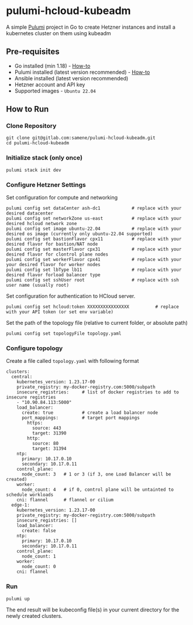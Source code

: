 # pulumi-hcloud-kubeadm

A simple [Pulumi](https://www.pulumi.com/) project in Go to create Hetzner instances and install a kubernetes cluster on them using kubeadm

## Pre-requisites
- Go installed (min 1.18) - [How-to](https://go.dev/doc/install)
- Pulumi installed (latest version recommended) - [How-to](https://www.pulumi.com/docs/install/)
- Ansible installed (latest version recommended)
- Hetzner account and API key
- Supported images - `Ubuntu 22.04`

## How to Run

### Clone Repository

```
git clone git@gitlab.com:samene/pulumi-hcloud-kubeadm.git
cd pulumi-hcloud-kubeadm
``````

### Initialize stack (only once)

```
pulumi stack init dev
```

### Configure Hetzner Settings

Set configuration for compute and networking

```
pulumi config set dataCenter ash-dc1            # replace with your desired datacenter
pulumi config set networkZone us-east           # replace with your desired hcloud network zone
pulumi config set image ubuntu-22.04            # replace with your desired os image (currently only ubuntu-22.04 supported)
pulumi config set bastionFlavor cpx11           # replace with your desired flavor for bastion/NAT node
pulumi config set masterFlavor cpx31            # replace with your desired flavor for clontrol plane nodes
pulumi config set workerFlavor cpx41            # replace with your your desired flavor for worker nodes
pulumi config set lbType lb11                   # replace with your desired flavor forload balancer type
pulumi config set sshUser root                  # replace with ssh user name (usually root)
```

Set configuration for authentication to HCloud server. 

```
pulumi config set hcloud:token XXXXXXXXXXXXXXXX          # replace with your API token (or set env variable)
```

Set the path of the topology file (relative to current folder, or absolute path)

```
pulumi config set topologyFile topology.yaml
```

### Configure topology

Create a file called `topology.yaml` with following format

```
clusters:
  central:
    kubernetes_version: 1.23.17-00
    private_registry: my-docker-registry.com:5000/subpath
    insecure_registries:     # list of docker registries to add to insecure registries
    - "10.90.84.113:5000"    
    load_balancer:
      create: true           # create a load balancer node
      port_mappings:         # target port mappings
        https:
          source: 443
          target: 31390
        http:
          source: 80
          target: 31394
    ntp:
      primary: 10.17.0.10
      secondary: 10.17.0.11
    control_plane:
      node_count: 3   # 1 or 3 (if 3, one Load Balancer will be created)
    worker:
      node_count: 4   # if 0, control plane will be untainted to schedule workloads
    cni: flannel      # flannel or cilium
  edge-1:
    kubernetes_version: 1.23.17-00
    private_registry: my-docker-registry.com:5000/subpath
    insecure_registries: []
    load_balancer:
      create: false
    ntp:
      primary: 10.17.0.10
      secondary: 10.17.0.11
    control_plane:
      node_count: 1
    worker:
      node_count: 0
    cni: flannel
```

### Run

```
pulumi up
```

The end result will be kubeconfig file(s) in your current directory for the newly created clusters.